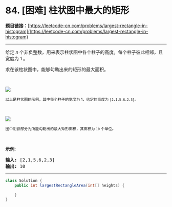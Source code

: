 # 84. [困难] 柱状图中最大的矩形

**题目链接：**[https://leetcode-cn.com/problems/largest-rectangle-in-histogram](https://leetcode-cn.com/problems/largest-rectangle-in-histogram)

---

<div class="content__1Y2H">
 <div class="notranslate">
  <p>给定 <em>n</em> 个非负整数，用来表示柱状图中各个柱子的高度。每个柱子彼此相邻，且宽度为 1 。</p> 
  <p>求在该柱状图中，能够勾勒出来的矩形的最大面积。</p> 
  <p>&nbsp;</p> 
  <p><img src="/aliyun-lc-upload/uploads/2018/10/12/histogram.png"></p> 
  <p><small>以上是柱状图的示例，其中每个柱子的宽度为 1，给定的高度为&nbsp;<code>[2,1,5,6,2,3]</code>。</small></p> 
  <p>&nbsp;</p> 
  <p><img src="/aliyun-lc-upload/uploads/2018/10/12/histogram_area.png"></p> 
  <p><small>图中阴影部分为所能勾勒出的最大矩形面积，其面积为&nbsp;<code>10</code>&nbsp;个单位。</small></p> 
  <p>&nbsp;</p> 
  <p><strong>示例:</strong></p> 
  <pre class="language-text"><strong>输入:</strong> [2,1,5,6,2,3]
<strong>输出:</strong> 10</pre> 
 </div>
</div>

---

```java
class Solution {
    public int largestRectangleArea(int[] heights) {
        
    }
}
```